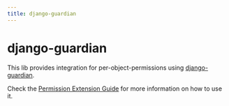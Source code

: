```yaml
---
title: django-guardian
---
```


# django-guardian

This lib provides integration for per-object-permissions using
[django-guardian](https://django-guardian.readthedocs.io/en/stable/).

Check the [Permission Extension Guide](/references/permissions) for more information
on how to use it.
